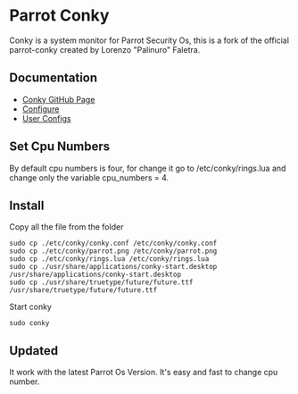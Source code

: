 # Parrot Conky
Conky is a system monitor for Parrot Security Os, this is a fork of the official parrot-conky created by Lorenzo "Palinuro" Faletra.

## Documentation
* [Conky GitHub Page](https://github.com/brndnmtthws/conky)
* [Configure](https://github.com/brndnmtthws/conky/wiki/Configuration-Settings)
* [User Configs](https://github.com/brndnmtthws/conky/wiki/User-Configs)

## Set Cpu Numbers
By default cpu numbers is four, for change it go to /etc/conky/rings.lua and change only the variable cpu_numbers = 4.

## Install
Copy all the file from the folder
```
sudo cp ./etc/conky/conky.conf /etc/conky/conky.conf
sudo cp ./etc/conky/parrot.png /etc/conky/parrot.png
sudo cp ./etc/conky/rings.lua /etc/conky/rings.lua
sudo cp ./usr/share/applications/conky-start.desktop /usr/share/applications/conky-start.desktop
sudo cp ./usr/share/truetype/future/future.ttf /usr/share/truetype/future/future.ttf
```
Start conky
```
sudo conky
```
## Updated
It work with the latest Parrot Os Version.
It's easy and fast to change cpu number.
